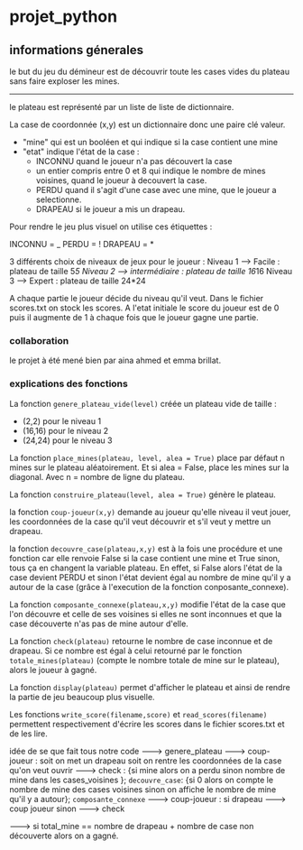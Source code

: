 # projet_python
## informations génerales
le but du jeu du démineur est de découvrir toute les cases vides du plateau sans faire exploser les mines.
***
le plateau est représenté par un liste de liste de dictionnaire.

La case de coordonnée (x,y) est un dictionnaire donc une paire clé valeur.
  - "mine" qui est un booléen et qui indique si la case contient une mine 
  - "etat" indique l'état de la case :
      - INCONNU quand le joueur n'a pas découvert la case
      - un entier compris entre 0 et 8 qui indique le nombre de mines voisines, quand le joueur à decouvert la case.
      - PERDU quand il s'agit d'une case avec une mine, que le joueur a selectionne.
      - DRAPEAU si le joueur a mis un drapeau.

Pour rendre le jeu plus visuel on utilise ces étiquettes :  

INCONNU = _
PERDU = !
DRAPEAU = *

3 différents choix de niveaux de jeux pour le joueur : 
Niveau 1 --> Facile : plateau de taille 5*5
Niveau 2 --> intermédiaire : plateau de taille 16*16
Niveau 3 --> Expert : plateau de taille 24*24 

A chaque partie le joueur décide du niveau qu'il veut.
Dans le fichier scores.txt on stock les scores. A l'etat initiale le score du joueur est de 0 puis il augmente de 1 à chaque fois que le joueur gagne une partie.
### collaboration
le projet à été mené bien par aina ahmed et emma brillat.

### explications des fonctions
La fonction `genere_plateau_vide(level)` créée un plateau vide de taille : 
- (2,2) pour le niveau 1
- (16,16) pour le niveau 2
- (24,24) pour le niveau 3

La fonction `place_mines(plateau, level, alea = True)` place par défaut n mines sur le plateau aléatoirement. Et si alea = False, place les mines sur la diagonal. Avec n = nombre de ligne du plateau.

La fonction `construire_plateau(level, alea = True)` génère le plateau.

la fonction `coup-joueur(x,y)` demande au joueur qu'elle niveau il veut jouer, les coordonnées de la case qu'il veut découvrir et s'il veut y mettre un drapeau.

la fonction `decouvre_case(plateau,x,y)` est à la fois une procédure et une fonction car elle renvoie False si la case contient une mine et True sinon, tous ça en changent la variable plateau. En effet, si False alors l'état de la case devient PERDU et sinon l'état devient égal au nombre de mine qu'il y a autour de la case (grâce à l'execution de la fonction conposante_connexe).

La fonction `composante_connexe(plateau,x,y)` modifie l'état de la case que l'on découvre et celle de ses voisines si elles ne sont inconnues et que la case découverte n'as pas de mine autour d'elle.

La fonction `check(plateau)` retourne le nombre de case inconnue et de drapeau. Si ce nombre est égal à celui retourné par le fonction `totale_mines(plateau)` (compte le nombre totale de mine sur le plateau), alors le joueur à gagné. 

La fonction `display(plateau)` permet d'afficher le plateau et ainsi de rendre la partie de jeu beaucoup plus visuelle.

Les fonctions `write_score(filename,score)` et `read_scores(filename)` permettent respectivement d'écrire les scores dans le fichier scores.txt et de les lire.




idée de se que fait tous notre code
---> genere_plateau
---> coup-joueur : soit on met un drapeau
                   soit on rentre les coordonnées de la case qu'on veut ouvrir
---> check : {si mine alors on a perdu
             sinon nombre de mine dans les cases_voisines }; `decouvre_case`: {si 0 alors on compte le nombre de mine des cases voisines
                                                                             sinon on affiche le nombre de mine qu'il y a autour}; `composante_connexe`
             ---> coup-joueur : si drapeau ---> coup joueur
                                sinon ---> check
             
---> si total_mine == nombre de drapeau + nombre de case non découverte alors on a gagné.


             


